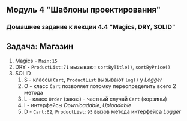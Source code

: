 ## Модуль 4 "Шаблоны проектирования"

### Домашнее задание к лекции 4.4 "Magics, DRY, SOLID"

## Задача: Магазин

1. Magics - `Main:15`
2. DRY - `ProductList:71` вызывают `sortByTitle()`, `sortByPrice()`
3. SOLID
   1. S - классы `Cart`, `ProductList` вызывают `log()` у *Logger*
   2. O - класс `Cart` позволяет потомку переопределить всего 2 метода
   3. L - класс `Order` (заказ) - частный случай `Cart` (корзины)
   4. I - интерфейсы *Downloadable*, *Uploadable*
   5. D - `Cart:62`, `ProductList:95` вызов метода интерфейса *Logger*